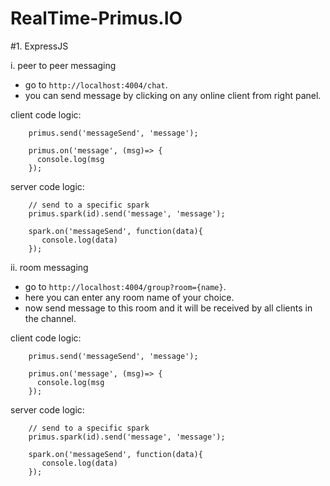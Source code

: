 # RealTime-Primus.IO

#1. ExpressJS

  i. peer to peer messaging
   - go to `http://localhost:4004/chat`.
   - you can send message by clicking on any online client from right panel.

  client code logic:

        primus.send('messageSend', 'message');

        primus.on('message', (msg)=> {
          console.log(msg
        });

  server code logic:

        // send to a specific spark
        primus.spark(id).send('message', 'message');

        spark.on('messageSend', function(data){
           console.log(data)
        });

  ii. room messaging
   - go to `http://localhost:4004/group?room={name}`.
   - here you can enter any room name of your choice.
   - now send message to this room and it will be received by all clients in the channel.

  client code logic:

        primus.send('messageSend', 'message');

        primus.on('message', (msg)=> {
          console.log(msg
        });

  server code logic:

        // send to a specific spark
        primus.spark(id).send('message', 'message');

        spark.on('messageSend', function(data){
           console.log(data)
        });